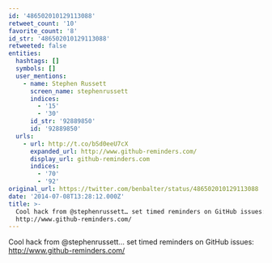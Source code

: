 ```yaml
---
id: '486502010129113088'
retweet_count: '10'
favorite_count: '8'
id_str: '486502010129113088'
retweeted: false
entities:
  hashtags: []
  symbols: []
  user_mentions:
    - name: Stephen Russett
      screen_name: stephenrussett
      indices:
        - '15'
        - '30'
      id_str: '92889850'
      id: '92889850'
  urls:
    - url: http://t.co/bSd0eeU7cX
      expanded_url: http://www.github-reminders.com/
      display_url: github-reminders.com
      indices:
        - '70'
        - '92'
original_url: https://twitter.com/benbalter/status/486502010129113088
date: '2014-07-08T13:28:12.000Z'
title: >-
  Cool hack from @stephenrussett… set timed reminders on GitHub issues:
  http://www.github-reminders.com/
---
```


Cool hack from @stephenrussett… set timed reminders on GitHub issues: http://www.github-reminders.com/
